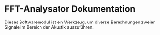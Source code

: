 # FFT-Analysator Dokumentation

Dieses Softwaremodul ist ein Werkzeug, um diverse Berechnungen zweier Signale im Bereich der Akustik auszuführen.
